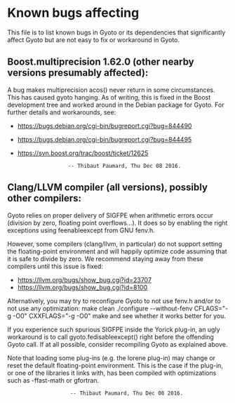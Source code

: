 # Known bugs affecting

This file is to list known bugs in Gyoto or its dependencies that
significantly affect Gyoto but are not easy to fix or workaround in
Gyoto.

## Boost.multiprecision 1.62.0 (other nearby versions presumably affected):

A bug makes multiprecision acos() never return in some
circumstances. This has caused gyoto hanging. As of writing, this is
fixed in the Boost development tree and worked around in the Debian
package for Gyoto. For further details and workarounds, see:
  - https://bugs.debian.org/cgi-bin/bugreport.cgi?bug=844490
  - https://bugs.debian.org/cgi-bin/bugreport.cgi?bug=844495
  - https://svn.boost.org/trac/boost/ticket/12625

                        -- Thibaut Paumard, Thu Dec 08 2016.

## Clang/LLVM compiler (all versions), possibly other compilers:

Gyoto relies on proper delivery of SIGFPE when arithmetic errors occur
(division by zero, floating point overflows...). It does so by
enabling the right exceptions using feenableexcept from GNU fenv.h.

However, some compilers (clang/llvm, in particular) do not support
setting the floating-point environment and will happily optimize code
assuming that it is safe to divide by zero. We recommend staying away
from these compilers until this issue is fixed:
  - https://llvm.org/bugs/show_bug.cgi?id=23707
  - https://llvm.org/bugs/show_bug.cgi?id=8100

Alternatively, you may try to reconfigure Gyoto to not use fenv.h
and/or to not use any optimization: make clean ./configure
 --without-fenv CFLAGS="-g -O0" CXXFLAGS="-g -O0" make
and see whether it works better for you.

If you experience such spurious SIGFPE inside the Yorick plug-in, an
ugly workaround is to call gyoto.fedisableexcept() right before the
offending Gyoto call. If at all possible, consider recompiling Gyoto
as explained above.

Note that loading some plug-ins (e.g. the lorene plug-in) may change
or reset the default floating-point environment. This is the case if
the plug-in, or one of the libraries it links with, has been compiled
with optimizations such as -ffast-math or gfortran.

                        -- Thibaut Paumard, Thu Dec 08 2016.
